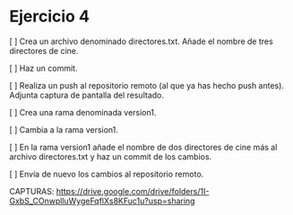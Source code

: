 Ejercicio 4
===========

[ ] Crea un archivo denominado directores.txt. Añade el nombre de tres directores de cine.

[ ] Haz un commit.

[ ] Realiza un push al repositorio remoto (al que ya has hecho push antes). Adjunta captura de pantalla del resultado.

[ ] Crea una rama denominada version1.

[ ] Cambia a la rama version1.

[ ] En la rama version1 añade el nombre de dos directores de cine más al archivo directores.txt y haz un commit de los cambios.

[ ] Envía de nuevo los cambios al repositorio remoto.

CAPTURAS: https://drive.google.com/drive/folders/1I-GxbS_COnwplluWygeFqflXs8KFuc1u?usp=sharing
